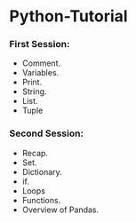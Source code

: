 # Python-Tutorial

### First Session:
- Comment.
- Variables.
- Print.
- String.
- List.
- Tuple

### Second Session:
- Recap. 
- Set.
- Dictionary.
- if.
- Loops
- Functions.
- Overview of Pandas.
